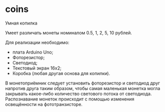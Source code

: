 # coins

Умная копилка

Умеет различать монеты номиналом 0.5, 1, 2, 5, 10 рублей. 

Для реализации необходимо:
  - плата Arduino Uno;
  - Фоторезистор;
  - Светодиод;
  - Текстовый экран 16х2;
  - Коробка (любая другая основа для копилки).
  
В монетоприёмник следует установить фоторезистор и светодиод друг напротив друга таким образом, чтобы самая маленькая монетка могла закрывать какое-либо количество светового потока от светодиода. 
Распознавание монеток происходит с помощью изменения освещённости на фототранзисторе.

